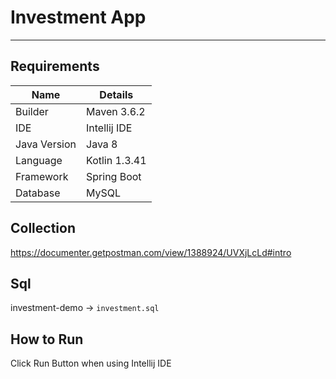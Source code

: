 # Investment App

---

## Requirements

|   Name           |    Details                |
|------------------|---------------------------|
|   Builder        |    Maven 3.6.2            |
|   IDE            |    Intellij IDE           |
|   Java Version   |    Java 8                 |
|   Language       |    Kotlin 1.3.41          |
|   Framework      |    Spring Boot            |
|   Database       |    MySQL                  |

## Collection

https://documenter.getpostman.com/view/1388924/UVXjLcLd#intro

## Sql

investment-demo -> `investment.sql`

## How to Run

Click Run Button when using Intellij IDE
